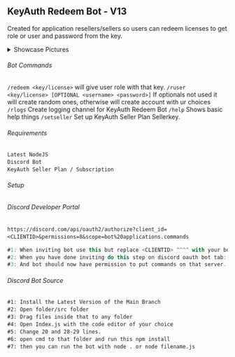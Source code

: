 ## KeyAuth Redeem Bot - V13

Created for application resellers/sellers so users can redeem licenses to get role or user and password from the key.

<details>
<summary>Showcase Pictures</summary>
  
![](photos/pic4.png "Logs")
![](photos/pic1.png "When user redeemed")
![](photos/pic2.png "License redeemed")
![](photos/pic3.png "Logging enabled")
</details>

###### Bot Commands
`/redeem <key/license>` will give user role with that key.
`/ruser <key/license> [OPTIONAL <username> <password>]` If optionals not used it will create random ones, otherwise will create account with ur choices
`/rlogs` Create logging channel for KeyAuth Redeem Bot
`/help` Shows basic help things
`/setseller` Set up KeyAuth Seller Plan Sellerkey.

###### Requirements

```md
Latest NodeJS
Discord Bot
KeyAuth Seller Plan / Subscription
```

###### Setup

###### Discord Developer Portal
`https://discord.com/api/oauth2/authorize?client_id=<CLIENTID>&permissions=8&scope=bot%20applications.commands`
```js
#1: When inviting bot use this but replace <CLIENTID> ^^^^ with your bot ID
#2: When you have done inviting do this step on discord oauth bot tab: https://i.imgur.com/lZvyONH.png
#3: And bot should now have permission to put commands on that server.
```

###### Discord Bot Source
```md
#1: Install the Latest Version of the Main Branch
#2: Open folder/src folder
#3: Drag files inside that to any folder
#4: Open Index.js with the code editor of your choice
#5: Change 20 and 28-29 lines.
#6: open cmd to that folder and run this npm install
#7: then you can run the bot with node . or node filename.js
```
